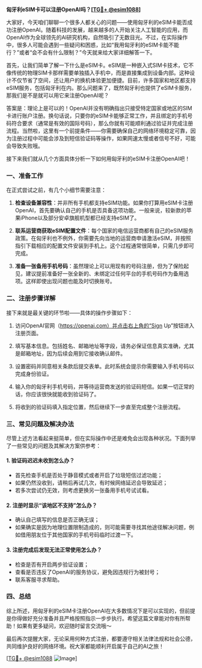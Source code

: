 **匈牙利eSIM卡可以注册OpenAI吗？[[TG💪+ @esim1088](https://t.me/s/esim1088)]**

大家好，今天咱们聊聊一个很多人都关心的问题——使用匈牙利的eSIM卡能否成功注册OpenAI。随着科技的发展，越来越多的人开始关注人工智能的应用，而OpenAI作为全球领先的AI研究机构，自然吸引了无数目光。不过，在实际操作中，很多人可能会遇到一些疑问和困惑，比如“我用匈牙利的eSIM卡能不能行？”或者“会不会有什么限制？”今天就来给大家详细解答一下。

首先，让我们简单了解一下什么是eSIM卡。eSIM是一种嵌入式SIM卡技术，它不像传统的物理SIM卡那样需要单独插入手机中，而是直接集成到设备内部。这种设计不仅节省了空间，还让用户的换机体验更加便捷。目前，许多国家和地区都支持eSIM服务，包括匈牙利在内。那么问题来了，既然匈牙利也提供了eSIM卡服务，那我们是不是就可以用它来注册OpenAI呢？

答案是：理论上是可以的！OpenAI并没有明确指出只接受特定国家或地区的SIM卡进行账户注册。换句话说，只要你的eSIM卡能够正常工作，并且绑定的手机号码符合要求（通常是有效的国际号码），那么你就有可能顺利通过验证并完成注册流程。当然啦，这里有一个前提条件——你需要确保自己的网络环境稳定可靠，因为注册过程中可能会涉及到短信验证码等操作，如果网速太慢或者信号不好，可能会导致失败哦。

接下来我们就从几个方面具体分析一下如何用匈牙利的eSIM卡注册OpenAI吧！

### 一、准备工作

在正式尝试之前，有几个小细节需要注意：

1. **检查设备兼容性**：并非所有手机都支持eSIM功能。如果你打算用eSIM卡注册OpenAI，首先要确认自己的手机是否具备这项功能。一般来说，较新款的苹果iPhone以及部分安卓旗舰机型都已经支持eSIM了。
   
2. **联系运营商获取eSIM配置文件**：每个国家的电信运营商都有自己的eSIM服务政策。在匈牙利也不例外，你需要先向当地的运营商申请激活eSIM，并按照指引下载相应的配置文件安装到手机上。这个过程通常很简单，只需几步即可完成。

3. **准备一张备用手机号码**：虽然理论上可以用现有的号码注册，但为了保险起见，建议提前准备好一张全新的、未绑定过任何平台的手机号码作为备用选项。这样即使出现问题也能及时切换账号。

### 二、注册步骤详解

接下来就是最关键的环节啦——具体的操作步骤如下：

1. 访问OpenAI官网（https://openai.com）并点击右上角的“Sign Up”按钮进入注册页面。

2. 填写基本信息。包括姓名、邮箱地址等字段，请务必保证信息真实准确，尤其是邮箱地址，因为后续会用到它接收确认邮件。

3. 设置密码并同意相关条款后提交表单。此时系统会提示你需要输入手机号码以完成身份验证。

4. 输入你的匈牙利手机号码，并等待运营商发送的验证码短信。如果一切正常的话，你应该很快就能收到验证码了。

5. 将收到的验证码填入指定位置，然后继续下一步直至完成整个注册流程。

### 三、常见问题及解决办法

尽管上述方法看起来挺简单，但在实际操作中还是难免会出现各种状况。下面列举了一些常见的问题及其解决方案供参考：

#### 1. 验证码迟迟未收到怎么办？
- 首先检查手机是否处于静音模式或者开启了垃圾短信过滤功能；
- 如果仍然没收到，请稍后再试几次，有时候网络延迟会导致延迟；
- 若多次尝试仍无效，则考虑更换另一张备用手机号试试看。

#### 2. 注册时显示“该地区不支持”怎么办？
- 确认自己填写的信息是否正确无误；
- 如果确实是因为地理位置限制造成的，则可能需要寻找其他途径解决问题，例如借用朋友位于其他国家的手机号码临时过渡一下。

#### 3. 注册完成后发现无法正常使用怎么办？
- 检查是否有开启两步验证设置；
- 查看是否违反了OpenAI的服务协议，避免因违规行为被封号；
- 联系客服寻求帮助。

### 四、总结

综上所述，用匈牙利的eSIM卡注册OpenAI在大多数情况下是可以实现的，但前提是你得做好充分准备并且严格按照指示一步步执行。希望这篇文章能对你有所帮助！如果有更多疑问，欢迎随时留言交流哦～

最后再次提醒大家，无论采用何种方式注册，都要遵守相关法律法规和社会公德，共同维护良好的网络环境。祝大家都能顺利开启属于自己的AI之旅！

[[TG💪+ @esim1088](https://t.me/s/esim1088) ![Image](https://i.postimg.cc/4NQfJmqS/Snipaste-2025-05-13-00-14-12.png)]